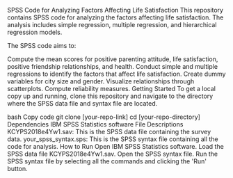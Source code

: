 SPSS Code for Analyzing Factors Affecting Life Satisfaction
This repository contains SPSS code for analyzing the factors affecting life satisfaction. The analysis includes simple regression, multiple regression, and hierarchical regression models.

The SPSS code aims to:

Compute the mean scores for positive parenting attitude, life satisfaction, positive friendship relationships, and health.
Conduct simple and multiple regressions to identify the factors that affect life satisfaction.
Create dummy variables for city size and gender.
Visualize relationships through scatterplots.
Compute reliability measures.
Getting Started
To get a local copy up and running, clone this repository and navigate to the directory where the SPSS data file and syntax file are located.

bash
Copy code
git clone [your-repo-link]
cd [your-repo-directory]
Dependencies
IBM SPSS Statistics software
File Descriptions
KCYPS2018e4Yw1.sav: This is the SPSS data file containing the survey data.
your_spss_syntax.sps: This is the SPSS syntax file containing all the code for analysis.
How to Run
Open IBM SPSS Statistics software.
Load the SPSS data file KCYPS2018e4Yw1.sav.
Open the SPSS syntax file.
Run the SPSS syntax file by selecting all the commands and clicking the 'Run' button.